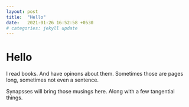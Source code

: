 ```yaml
---
layout: post
title:  "Hello"
date:   2021-01-26 16:52:58 +0530
# categories: jekyll update
---
```



# Hello

I read books. And have opinons about them. Sometimes those are pages long, sometimes not even a sentence.

Synapsses will bring those musings here. Along with a few tangential things.

